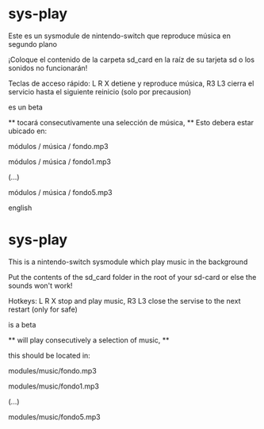 # sys-play

Este es un sysmodule de nintendo-switch que reproduce música en segundo plano

¡Coloque el contenido de la carpeta sd_card en la raíz de su tarjeta sd o los sonidos no funcionarán!

Teclas de acceso rápido: L R X detiene y reproduce música, R3 L3 cierra el servicio hasta el siguiente reinicio (solo por precausion)

es un beta

** tocará consecutivamente una selección de música, **
Esto debera estar ubicado en:

módulos / música / fondo.mp3

módulos / música / fondo1.mp3

(...)

módulos / música / fondo5.mp3


english
# sys-play

This is a nintendo-switch sysmodule which play music in the background

Put the contents of the sd_card folder in the root of your sd-card or else the sounds won't work!

Hotkeys: L R X stop and play music, R3 L3 close the servise to the next restart (only for safe)

is a beta 

** will play consecutively a selection of music, **

this should be located in:

modules/music/fondo.mp3

modules/music/fondo1.mp3

(...)

modules/music/fondo5.mp3